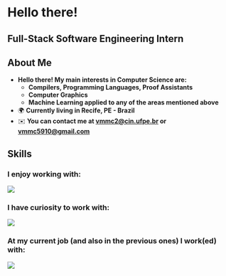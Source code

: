 Hello there!
=====================================================================================================================================================

Full-Stack Software Engineering Intern
--------------------------------------------------------------------------------

## About Me
* __Hello there! My main interests in Computer Science are:__
  * __Compilers, Programming Languages, Proof Assistants__
  * __Computer Graphics__
  * __Machine Learning applied to any of the areas mentioned above__
*   🌍  __Currently living in Recife, PE - Brazil__
*   ✉️  __You can contact me at [vmmc2@cin.ufpe.br](mailto:vmmc2@cin.ufpe.br) or [vmmc5910@gmail.com](mailto:vmmc5910@gmail.com)__

## Skills 
<h3> <strong> I enjoy working with: </strong> </h3>
<p align="left">
  <a href="https://skillicons.dev">
    <img src="https://skillicons.dev/icons?i=cpp,python,django,react,pytorch,git,github" />
  </a>
</p>

<h3> <strong> I have curiosity to work with: </strong> </h3>
<p align="left">
  <a href="https://skillicons.dev">
    <img src="https://skillicons.dev/icons?i=ocaml,haskell,rust,unreal" />
  </a>
</p>

<h3> At my current job (and also in the previous ones) I work(ed) with: </p>
<p align="left">
  <a href="https://skillicons.dev">
    <img src="https://skillicons.dev/icons?i=js,ts,css,html,react,tailwind,ruby,rails,postgresql,git,gitlab" />
  </a>
</p>
